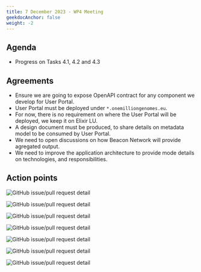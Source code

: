 ```yaml
---
title: 7 December 2023 - WP4 Meeting
geekdocAnchor: false
weight: -2
---
```

<!--
SPDX-FileCopyrightText: 2024 PNED G.I.E.

SPDX-License-Identifier: CC-BY-4.0
-->

## Agenda
* Progress on Tasks 4.1, 4.2 and 4.3

## Agreements
* Ensure we are going to expose OpenAPI contract for any component we develop for User Portal.
* User Portal must be deployed under `*.onemilliongenomes.eu`.
* For now, there is no requirement on where the User Portal will be deployed, we keep it on Elixir LU.
* A design document must be produced, to share details on metadata model to be consumed by User Portal.
* We need to open discussions on how Beacon Network will provide agregated output.
* We need to improve the application architecture to provide mode details on technologies, and responsibilities.

## Action points
![GitHub issue/pull request detail](https://img.shields.io/github/issues/detail/state/GenomicDataInfrastructure/gdi-userportal-docs/7?label=Document%20CKAN%20API)

![GitHub issue/pull request detail](https://img.shields.io/github/issues/detail/state/GenomicDataInfrastructure/gdi-userportal-ckan-docker/11?label=Use%201%2BMG%20domain)

![GitHub issue/pull request detail](https://img.shields.io/github/issues/detail/state/GenomicDataInfrastructure/gdi-userportal-ckan-docker/12?label=Define%20deployment%20environments%20for%20User%20Portal%20)

![GitHub issue/pull request detail](https://img.shields.io/github/issues/detail/state/GenomicDataInfrastructure/gdi-userportal-ckan-docker/13?label=Expose%20Synthetic%20data%20from%20Starter%20Kit)

![GitHub issue/pull request detail](https://img.shields.io/github/issues/detail/state/GenomicDataInfrastructure/gdi-userportal-docs/4?label=Add%20details%20to%20Application%20Architecture)

![GitHub issue/pull request detail](https://img.shields.io/github/issues/detail/state/GenomicDataInfrastructure/gdi-userportal-docs/3?label=Define%20a%20minimum%20metadata%20model%20design%20for%20GDI)

![GitHub issue/pull request detail](https://img.shields.io/github/issues/detail/state/GenomicDataInfrastructure/gdi-userportal-docs/8?label=Define%20a%20aggregated%20output%20from%20Beacon%20for%20GDI)
